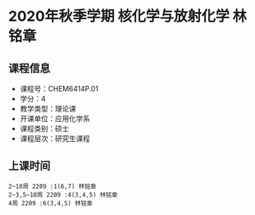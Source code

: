 # 2020年秋季学期 核化学与放射化学 林铭章






## 课程信息

- 课程号：CHEM6414P.01
- 学分：4
- 教学类型：理论课
- 开课单位：应用化学系
- 课程类别：硕士
- 课程层次：研究生课程

## 上课时间

```
2~18周 2209 :1(6,7) 林铭章
2~3,5~18周 2209 :4(3,4,5) 林铭章
4周 2209 :6(3,4,5) 林铭章
```


